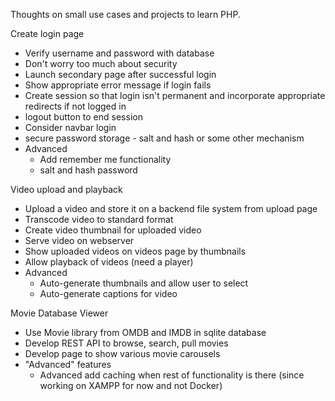 Thoughts on small use cases and projects to learn PHP.

Create login page
* Verify username and password with database
* Don't worry too much about security
* Launch secondary page after successful login
* Show appropriate error message if login fails
* Create session so that login isn't permanent and incorporate appropriate redirects if not logged in
* logout button to end session
* Consider navbar login
* secure password storage - salt and hash or some other mechanism
* Advanced
  * Add remember me functionality
  * salt and hash password

Video upload and playback
* Upload a video and store it on a backend file system from upload page
* Transcode video to standard format
* Create video thumbnail for uploaded video
* Serve video on webserver
* Show uploaded videos on videos page by thumbnails
* Allow playback of videos (need a player)
* Advanced
  * Auto-generate thumbnails and allow user to select
  * Auto-generate captions for video

Movie Database Viewer
* Use Movie library from OMDB and IMDB in sqlite database
* Develop REST API to browse, search, pull movies
* Develop page to show various movie carousels
* "Advanced" features
  * Advanced add caching when rest of functionality is there (since working on XAMPP for now and not Docker)